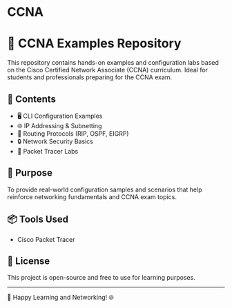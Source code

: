 # CCNA
# 📡 CCNA Examples Repository

This repository contains hands-on examples and configuration labs based on the Cisco Certified Network Associate (CCNA) curriculum. Ideal for students and professionals preparing for the CCNA exam.

## 📂 Contents

- 🖥️ CLI Configuration Examples  
- 🌐 IP Addressing & Subnetting  
- 🔀 Routing Protocols (RIP, OSPF, EIGRP)  
- 🔒 Network Security Basics  
- 🧪 Packet Tracer Labs  

## 🎯 Purpose

To provide real-world configuration samples and scenarios that help reinforce networking fundamentals and CCNA exam topics.

## 📦 Tools Used

- Cisco Packet Tracer  

## 📘 License

This project is open-source and free to use for learning purposes.

---

🔗 Happy Learning and Networking! 🌐
